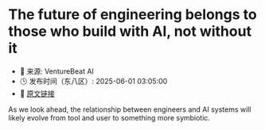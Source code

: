 # The future of engineering belongs to those who build with AI, not without it
- 📅 来源: VentureBeat AI
- 🕒 发布时间（东八区）: 2025-06-01 03:05:00
- 🔗 [原文链接](https://venturebeat.com/ai/the-future-of-engineering-belongs-to-those-who-build-with-ai-not-without-it/)

As we look ahead, the relationship between engineers and AI systems will likely evolve from tool and user to something more symbiotic.